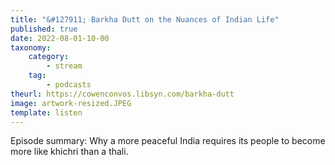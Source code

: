```yaml
---
title: "&#127911; Barkha Dutt on the Nuances of Indian Life"
published: true
date: 2022-08-01-10-00
taxonomy:
    category:
        - stream
    tag:
        - podcasts
theurl: https://cowenconvos.libsyn.com/barkha-dutt
image: artwork-resized.JPEG
template: listen
---
```


Episode summary: Why a more peaceful India requires its people to become more like khichri than a thali.

